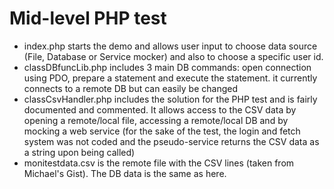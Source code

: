 # Mid-level PHP test

* index.php starts the demo and allows user input to choose data source (File, Database or Service mocker) and also to choose a specific user id.
* classDBfuncLib.php includes 3 main DB commands: open connection using PDO, prepare a statement and execute the statement. it currently connects to a remote DB but can easily be changed
* classCsvHandler.php includes the solution for the PHP test and is fairly documented and commented. It allows access to the CSV data by opening a remote/local file, accessing a remote/local DB and by mocking a web service (for the sake of the test, the login and fetch system was not coded and the pseudo-service returns the CSV data as a string upon being called)
* monitestdata.csv is the remote file with the CSV lines (taken from Michael's Gist). The DB data is the same as here.
